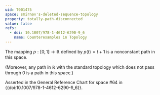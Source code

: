 ```yaml
---
uid: T001475
space: smirnov's-deleted-sequence-topology
property: totally-path-disconnected
value: false
refs:
  - doi: 10.1007/978-1-4612-6290-9_6
    name: Counterexamples in Topology
---
```

The mapping $p : [0,1] \to \mathbb{R}$ defined by $p(t) = t+1$ is a nonconstant path in this space.

(Moreover, any path in $\mathbb{R}$ with the standard topology which does not pass through $0$ is a path in this space.)

Asserted in the General Reference Chart for space #64 in
{{doi:10.1007/978-1-4612-6290-9_6}}.
